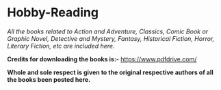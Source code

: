 # Hobby-Reading
<i>All the books related to Action and Adventure, Classics, Comic Book or Graphic Novel, Detective and Mystery, Fantasy, Historical Fiction, Horror, Literary Fiction, etc are included here.</i>

<b>Credits for downloading the books is:-</b> https://www.pdfdrive.com/   

<b>Whole and sole respect is given to the original respective authors of all the books been posted here.</b>
